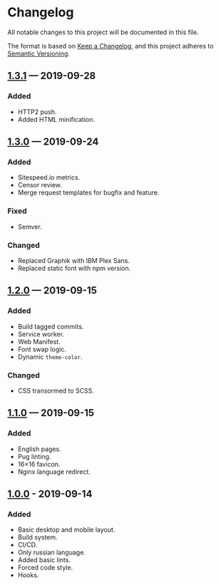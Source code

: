 # Changelog

All notable changes to this project will be documented in this file.

The format is based on [Keep a Changelog][],
and this project adheres to [Semantic Versioning][].

## [1.3.1][] — 2019-09-28

### Added

-   HTTP2 push.
-   Added HTML minification.

## [1.3.0][] — 2019-09-24

### Added

-   Sitespeed.io metrics.
-   Censor review.
-   Merge request templates for bugfix and feature.

### Fixed

-   Semver.

### Changed

-   Replaced Graphik with IBM Plex Sans.
-   Replaced static font with npm version.

## [1.2.0][] — 2019-09-15

### Added

-   Build tagged commits.
-   Service worker.
-   Web Manifest.
-   Font swap logic.
-   Dynamic `theme-color`.

### Changed

-   CSS transormed to SCSS.

## [1.1.0][] — 2019-09-15

### Added

-   English pages.
-   Pug linting.
-   16×16 favicon.
-   Nginx language redirect.

## [1.0.0][] - 2019-09-14

### Added

-   Basic desktop and mobile layout.
-   Build system.
-   CI/CD.
-   Only russian language.
-   Added basic lints.
-   Forced code style.
-   Hooks.

[keep a changelog]: https://keepachangelog.com/en/1.0.0/

[semantic versioning]: https://semver.org/spec/v2.0.0.html

[1.0.0]: https://gitlab.com/mishamyrt/myrt.co/tree/v1.0.0

[1.1.0]: https://gitlab.com/mishamyrt/myrt.co/tree/v1.1.0

[1.2.0]: https://gitlab.com/mishamyrt/myrt.co/tree/v1.2.0

[1.3.0]: https://gitlab.com/mishamyrt/myrt.co/tree/v1.3.0

[1.3.1]: https://gitlab.com/mishamyrt/myrt.co/tree/v1.3.1
